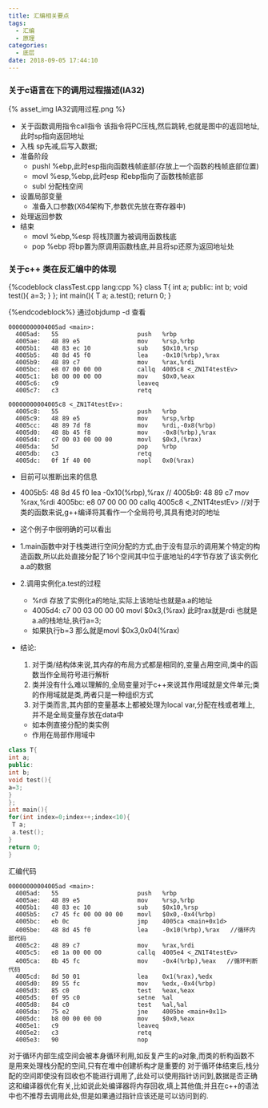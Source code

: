 ```yaml
---
title: 汇编相关要点
tags:
  - 汇编
  - 原理
categories:
  - 底层
date: 2018-09-05 17:44:10
---
```


### 关于c语言在下的调用过程描述(IA32)
{% asset_img IA32调用过程.png %}
- 关于函数调用指令call指令
 该指令将PC压栈,然后跳转,也就是图中的返回地址,此时sp指向返回地址
- 入栈 sp先减,后写入数据;
- 准备阶段
     -   pushl %ebp,此时esp指向函数栈帧底部(存放上一个函数的栈帧底部位置)
     -   movl %esp,%ebp,此时esp 和ebp指向了函数栈帧底部
     - subl 分配栈空间
- 设置局部变量
     - 准备入口参数(X64架构下,参数优先放在寄存器中)
- 处理返回参数
- 结束
     - movl %ebp,%esp  将栈顶置为被调用函数栈底
     - pop %ebp  将bp置为原调用函数栈底,并且将sp还原为返回地址处
### 关于c++ 类在反汇编中的体现
{%codeblock classTest.cpp lang:cpp %}
class T{
int a;
public:
int b;
void test(){
a=3;
}
};
int main(){
T a;
a.test();
return 0;
}

{%endcodeblock%}
通过objdump -d 查看
```
00000000004005ad <main>:
  4005ad:	55                   	push   %rbp
  4005ae:	48 89 e5             	mov    %rsp,%rbp
  4005b1:	48 83 ec 10          	sub    $0x10,%rsp
  4005b5:	48 8d 45 f0          	lea    -0x10(%rbp),%rax
  4005b9:	48 89 c7             	mov    %rax,%rdi
  4005bc:	e8 07 00 00 00       	callq  4005c8 <_ZN1T4testEv>
  4005c1:	b8 00 00 00 00       	mov    $0x0,%eax
  4005c6:	c9                   	leaveq
  4005c7:	c3                   	retq   

00000000004005c8 <_ZN1T4testEv>:
  4005c8:	55                   	push   %rbp
  4005c9:	48 89 e5             	mov    %rsp,%rbp
  4005cc:	48 89 7d f8          	mov    %rdi,-0x8(%rbp)
  4005d0:	48 8b 45 f8          	mov    -0x8(%rbp),%rax
  4005d4:	c7 00 03 00 00 00    	movl   $0x3,(%rax)
  4005da:	5d                   	pop    %rbp
  4005db:	c3                   	retq   
  4005dc:	0f 1f 40 00          	nopl   0x0(%rax)

```
- 目前可以推断出来的信息
 -   4005b5:	48 8d 45 f0          	lea    -0x10(%rbp),%rax   //
     4005b9:	48 89 c7             	mov    %rax,%rdi
     4005bc:	e8 07 00 00 00       	callq  4005c8 <_ZN1T4testEv> //对于类的函数来说,g++编译将其看作一个全局符号,其具有绝对的地址

- 这个例子中很明确的可以看出
 - 1.main函数中对于栈类进行空间分配的方式,由于没有显示的调用某个特定的构造函数,所以此处直接分配了16个空间其中位于底地址的4字节存放了该实例化 a.a的数据
 - 2.调用实例化a.test的过程
   - %rdi 存放了实例化a的地址,实际上该地址也就是a.a的地址
   - 4005d4:	c7 00 03 00 00 00    	movl   $0x3,(%rax) 此时rax就是rdi 也就是a.a的栈地址,执行a=3;
   - 如果执行b=3 那么就是movl   $0x3,0x04(%rax)
- 结论:
  1. 对于类/结构体来说,其内存的布局方式都是相同的,变量占用空间,类中的函数当作全局符号进行解析
  2. 类并没有什么难以理解的,全局变量对于c++来说其作用域就是文件单元;类的作用域就是类,两者只是一种组织方式
  3. 对于类而言,其内部的变量基本上都被处理为local var,分配在栈或者堆上,并不是全局变量存放在data中
   - 如本例直接分配的类实例
   - 作用在局部作用域中

```c++
class T{
int a;
public:
int b;
void test(){
a=3;
}
};
int main(){
for(int index=0;index++;index<10){
 T a;
 a.test();
}
return 0;
}
```
汇编代码
```
00000000004005ad <main>:
  4005ad:	55                   	push   %rbp
  4005ae:	48 89 e5             	mov    %rsp,%rbp
  4005b1:	48 83 ec 10          	sub    $0x10,%rsp
  4005b5:	c7 45 fc 00 00 00 00 	movl   $0x0,-0x4(%rbp)
  4005bc:	eb 0c                	jmp    4005ca <main+0x1d>
  4005be:	48 8d 45 f0          	lea    -0x10(%rbp),%rax   //循环内部代码
  4005c2:	48 89 c7             	mov    %rax,%rdi
  4005c5:	e8 1a 00 00 00       	callq  4005e4 <_ZN1T4testEv>
  4005ca:	8b 45 fc             	mov    -0x4(%rbp),%eax   //循环判断代码
  4005cd:	8d 50 01             	lea    0x1(%rax),%edx
  4005d0:	89 55 fc             	mov    %edx,-0x4(%rbp)
  4005d3:	85 c0                	test   %eax,%eax
  4005d5:	0f 95 c0             	setne  %al
  4005d8:	84 c0                	test   %al,%al
  4005da:	75 e2                	jne    4005be <main+0x11>
  4005dc:	b8 00 00 00 00       	mov    $0x0,%eax
  4005e1:	c9                   	leaveq
  4005e2:	c3                   	retq   
  4005e3:	90                   	nop

```
对于循环内部生成空间会被本身循环利用,如反复产生的a对象,而类的析构函数不是用来处理栈分配的空间,只有在堆中创建析构才是重要的
对于循环体结束后,栈分配的空间即使没有回收也不能进行调用了,此处可以使用指针访问到,数据是否正确这和编译器优化有关,比如说此处编译器将内存回收,填上其他值;并且在c++的语法中也不推荐去调用此处,但是如果通过指针应该还是可以访问到的.
